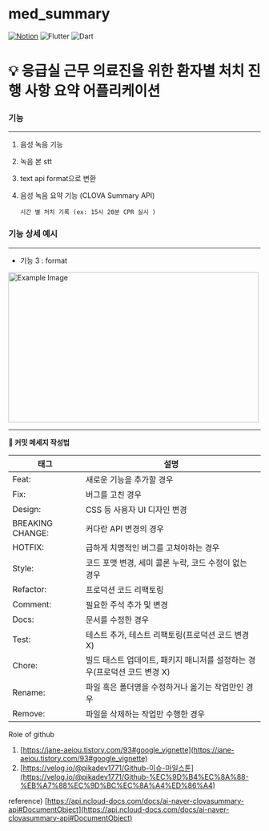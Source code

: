 # med_summary

[![Notion](https://img.shields.io/badge/Notion-%23000000.svg?style=for-the-badge&logo=notion&logoColor=white)](https://gamy-ghoul-255.notion.site/75a255ea049f483692262e7c6ba2f0a9?pvs=4)
![Flutter](https://img.shields.io/badge/Flutter-%2302569B.svg?style=for-the-badge&logo=Flutter&logoColor=white)
![Dart](https://img.shields.io/badge/dart-%230175C2.svg?style=for-the-badge&logo=dart&logoColor=white)

# 💡 응급실 근무 의료진을 위한 환자별 처치 진행 사항 요약 어플리케이션

</aside>

### 기능

---

1. 음성 녹음 기능 
2. 녹음 본 stt 
3. text api format으로 변환 
4. 음성 녹음 요약 기능 (CLOVA Summary API)

       시간 별 처치 기록 (ex: 15시 20분 CPR 실시 )

### 기능 상세 예시

---

- 기능 3 : format
<img src="https://github.com/CBNU-capstonedesign/med_summury/assets/87688936/2b94cee6-1b6c-4897-825a-aa3cb30e24fe" width="500" height="300" alt="Example Image">


---

**💬 커밋 메세지 작성법** 

| 태그 | 설명 |
| --- | --- |
| Feat: | 새로운 기능을 추가할 경우 |
| Fix: | 버그를 고친 경우 |
| Design: | CSS 등 사용자 UI 디자인 변경 |
| BREAKING CHANGE: | 커다란 API 변경의 경우 |
| HOTFIX: | 급하게 치명적인 버그를 고쳐야하는 경우 |
| Style: | 코드 포맷 변경, 세미 콜론 누락, 코드 수정이 없는 경우 |
| Refactor: | 프로덕션 코드 리팩토링 |
| Comment: | 필요한 주석 추가 및 변경 |
| Docs: | 문서를 수정한 경우 |
| Test: | 테스트 추가, 테스트 리팩토링(프로덕션 코드 변경 X) |
| Chore: | 빌드 태스트 업데이트, 패키지 매니저를 설정하는 경우(프로덕션 코드 변경 X) |
| Rename: | 파일 혹은 폴더명을 수정하거나 옮기는 작업만인 경우 |
| Remove: | 파일을 삭제하는 작업만 수행한 경우 |

Role of github 
1. [https://jane-aeiou.tistory.com/93#google_vignette](https://jane-aeiou.tistory.com/93#google_vignette)
2. [https://velog.io/@pikadev1771/Github-이슈-마일스톤](https://velog.io/@pikadev1771/Github-%EC%9D%B4%EC%8A%88-%EB%A7%88%EC%9D%BC%EC%8A%A4%ED%86%A4)

reference) [https://api.ncloud-docs.com/docs/ai-naver-clovasummary-api#DocumentObject](https://api.ncloud-docs.com/docs/ai-naver-clovasummary-api#DocumentObject)

